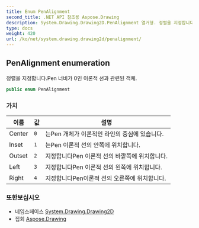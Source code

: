```yaml
---
title: Enum PenAlignment
second_title: .NET API 참조용 Aspose.Drawing
description: System.Drawing.Drawing2D.PenAlignment 열거형. 정렬을 지정합니다.Pen 너비가 0인 이론적 선과 관련된 객체.
type: docs
weight: 420
url: /ko/net/system.drawing.drawing2d/penalignment/
---
```

## PenAlignment enumeration

정렬을 지정합니다.Pen 너비가 0인 이론적 선과 관련된 객체.

```csharp
public enum PenAlignment
```

### 가치

| 이름 | 값 | 설명 |
| --- | --- | --- |
| Center | `0` | 는Pen 개체가 이론적인 라인의 중심에 있습니다. |
| Inset | `1` | 는Pen 이론적 선의 안쪽에 위치합니다. |
| Outset | `2` | 지정합니다Pen 이론적 선의 바깥쪽에 위치합니다. |
| Left | `3` | 지정합니다Pen 이론적 선의 왼쪽에 위치합니다. |
| Right | `4` | 지정합니다Pen이론적 선의 오른쪽에 위치합니다. |

### 또한보십시오

* 네임스페이스 [System.Drawing.Drawing2D](../../system.drawing.drawing2d/)
* 집회 [Aspose.Drawing](../../)


